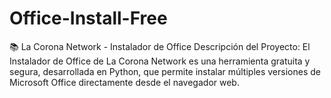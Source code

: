 # Office-Install-Free
📚 La Corona Network - Instalador de Office Descripción del Proyecto:  El Instalador de Office de La Corona Network es una herramienta gratuita y segura, desarrollada en Python, que permite instalar múltiples versiones de Microsoft Office directamente desde el navegador web.
